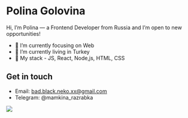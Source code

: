 # Polina Golovina
Hi, I’m Polina — a Frontend Developer from Russia and I’m open to new opportunities! 

- 👀 I’m currently focusing on Web
- 🌱 I’m currently living in Turkey
- 🌟 My stack - JS, React, Node,js, HTML, CSS 

## Get in touch
- Email: bad.black.neko.xx@gmail.com
- Telegram: @mamkina_razrabka

<p align="start">
<img src="https://aniyuki.com/wp-content/uploads/2022/02/anime-animal-aniyuki-10.gif">
</p>
